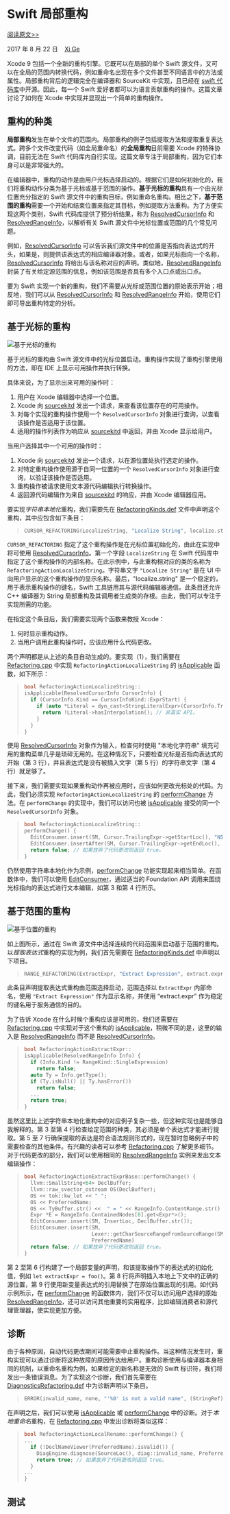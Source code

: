 # Swift 局部重构

[阅读原文>>](https://swift.org/blog/swift-local-refactoring/)

2017 年 8 月 22 日&nbsp;&nbsp;&nbsp;&nbsp;[Xi Ge](https://twitter.com/xge_apple/)

Xcode 9 包括一个全新的重构引擎。它既可以在局部的单个 Swift 源文件，又可以在全局的范围内转换代码，例如重命名出现在多个文件甚至不同语言中的方法或属性。局部重构背后的逻辑完全在编译器和 SourceKit 中实现，且已经在 [swift 代码库](https://github.com/apple/swift)中开源。因此，每一个 Swift 爱好者都可以为语言贡献重构的操作。这篇文章讨论了如何在 Xcode 中实现并显现出一个简单的重构操作。

## 重构的种类

**局部重构**发生在单个文件的范围内。局部重构的例子包括提取方法和提取重复表达式。跨多个文件改变代码（如全局重命名）的**全局重构**目前需要 Xcode 的特殊协调，目前无法在 Swift 代码库内自行实现。这篇文章专注于局部重构，因为它们本身可以是非常强大的。

在编辑器中，重构的动作是由用户光标选择启动的。根据它们是如何初始化的，我们将重构动作分类为基于光标或基于范围的操作。**基于光标的重构**具有一个由光标位置充分指定的 Swift 源文件中的重构目标，例如重命名重构。相比之下，**基于范围的重构**需要一个开始和结束位置来指定其目标，例如提取方法重构。为了方便实现这两个类别，Swift 代码库提供了预分析结果，称为 [ResolvedCursorInfo](https://github.com/apple/swift/blob/7f29b362d68eb990a592257850aabadb24de61df/include/swift/IDE/Utils.h#L158) 和 [ResolvedRangeInfo](https://github.com/apple/swift/blob/60a91bb7360dde5ce9531889e0ed10a2edbc961a/include/swift/IDE/Utils.h#L344)，以解析有关 Swift 源文件中光标位置或范围的几个常见问题。

例如，[ResolvedCursorInfo](https://github.com/apple/swift/blob/7f29b362d68eb990a592257850aabadb24de61df/include/swift/IDE/Utils.h#L158) 可以告诉我们源文件中的位置是否指向表达式的开头，如果是，则提供该表达式的相应编译器对象。或者，如果光标指向一个名称，[ResolvedCursorInfo](https://github.com/apple/swift/blob/7f29b362d68eb990a592257850aabadb24de61df/include/swift/IDE/Utils.h#L158) 将给出与该名称对应的声明。类似地，[ResolvedRangeInfo](https://github.com/apple/swift/blob/60a91bb7360dde5ce9531889e0ed10a2edbc961a/include/swift/IDE/Utils.h#L344) 封装了有关给定源范围的信息，例如该范围是否具有多个入口点或出口点。

要为 Swift 实现一个新的重构，我们不需要从光标或范围位置的原始表示开始；相反地，我们可以从 [ResolvedCursorInfo](https://github.com/apple/swift/blob/7f29b362d68eb990a592257850aabadb24de61df/include/swift/IDE/Utils.h#L158) 和 [ResolvedRangeInfo](https://github.com/apple/swift/blob/60a91bb7360dde5ce9531889e0ed10a2edbc961a/include/swift/IDE/Utils.h#L344) 开始，使用它们即可导出重构特定的分析。

## 基于光标的重构

![基于光标的重构](https://swift.org/assets/images/local-refactoring/Cursor.png)

基于光标的重构由 Swift 源文件中的光标位置启动。重构操作实现了重构引擎使用的方法，即在 IDE 上显示可用操作并执行转换。

具体来说，为了显示出来可用的操作时：

1. 用户在 Xcode 编辑器中选择一个位置。
2. Xcode 向 [sourcekitd](https://github.com/apple/swift/tree/master/tools/SourceKit) 发出一个请求，来查看该位置存在的可用操作。
3. 对每个实现的重构操作使用一个 `ResolvedCursorInfo` 对象进行查询，以查看该操作是否适用于该位置。
4. 适用的操作列表作为响应从 [sourcekitd](https://github.com/apple/swift/tree/master/tools/SourceKit) 中返回，并由 Xcode 显示给用户。

当用户选择其中一个可用的操作时：

1. Xcode 向 [sourcekitd](https://github.com/apple/swift/tree/master/tools/SourceKit) 发出一个请求，以在源位置处执行选定的操作。
2. 对特定重构操作使用源于自同一位置的一个 `ResolvedCursorInfo` 对象进行查询，以验证该操作是否适用。
3. 重构操作被请求使用文本源代码编辑执行转换操作。
4. 返回源代码编辑作为来自 [sourcekitd](https://github.com/apple/swift/tree/master/tools/SourceKit) 的响应，并由 Xcode 编辑器应用。

要实现*字符串本地化*重构，我们需要先在 [RefactoringKinds.def](https://github.com/apple/swift/blob/60a91bb7360dde5ce9531889e0ed10a2edbc961a/include/swift/IDE/RefactoringKinds.def) 文件中声明这个重构，其中应包含如下条目：

> ```c++
> CURSOR_REFACTORING(LocalizeString, "Localize String", localize.string)
> ```

`CURSOR_REFACTORING` 指定了这个重构操作是在光标位置初始化的，由此在实现中将可使用 [ResolvedCursorInfo](https://github.com/apple/swift/blob/7f29b362d68eb990a592257850aabadb24de61df/include/swift/IDE/Utils.h#L158)。第一个字段 `LocalizeString` 在 Swift 代码库中指定了这个重构操作的内部名称。在此示例中，与此重构相对应的类的名称为 `RefactoringActionLocalizeString`。字符串文字 `"Localize String"` 是在 UI 中向用户显示的这个重构操作的显示名称。最后，"localize.string" 是一个稳定的，用于表示重构操作的键名，Swift 工具链用其与源代码编辑器通信。此条目还允许 C++ 编译器为 String 局部重构及其调用者生成类的存根。由此，我们可以专注于实现所需的功能。

在指定这个条目后，我们需要实现两个函数来教授 Xcode：

1. 何时显示重构动作。
2. 当用户调用此重构操作时，应该应用什么代码更改。

两个声明都是从上述的条目自动生成的。要实现（1），我们需要在 [Refactoring.cpp](https://github.com/apple/swift/blob/60a91bb7360dde5ce9531889e0ed10a2edbc961a/lib/IDE/Refactoring.cpp) 中实现 `RefactoringActionLocalizeString` 的 [isApplicable](isApplicable) 函数，如下所示：

>```c++
> bool RefactoringActionLocalizeString::
> isApplicable(ResolvedCursorInfo CursorInfo) {
>   if (CursorInfo.Kind == CursorInfoKind::ExprStart) {
>     if (auto *Literal = dyn_cast<StringLiteralExpr>(CursorInfo.TrailingExpr) {
>       return !Literal->hasInterpolation(); // 非真实 API。
>     }
>   }
> }
>```

使用 [ResolvedCursorInfo](ResolvedCursorInfo) 对象作为输入，检查何时使用 "本地化字符串" 填充可用的重构菜单几乎是琐碎无用的。在这种情况下，只要检查光标是否指向表达式的开始（第 3 行），并且表达式是没有被插入文字（第 5 行）的字符串文字（第 4 行）就足够了。

接下来，我们需要实现如果重构动作再被应用时，应该如何更改光标处的代码。为此，我们必须实现 `RefactoringActionLocalizeString` 的 [performChange](https://github.com/apple/swift/blob/60a91bb7360dde5ce9531889e0ed10a2edbc961a/lib/IDE/Refactoring.cpp#L599) 方法。在 `performChange` 的实现中，我们可以访问也被 [isApplicable](isApplicable) 接受的同一个 `ResolvedCursorInfo` 对象。

>```c++
> bool RefactoringActionLocalizeString::
> performChange() {
>   EditConsumer.insert(SM, Cursor.TrailingExpr->getStartLoc(), "NSLocalizedString(");
>   EditConsumer.insertAfter(SM, Cursor.TrailingExpr->getEndLoc(), ", comment: \"\")");
>   return false; // 如果放弃了代码更改则返回 true。
> }
>```

仍然使用字符串本地化作为示例，[performChange](https://github.com/apple/swift/blob/60a91bb7360dde5ce9531889e0ed10a2edbc961a/lib/IDE/Refactoring.cpp#L599) 功能实现起来相当简单。在函数体中，我们可以使用 [EditConsumer](https://github.com/apple/swift/blob/60a91bb7360dde5ce9531889e0ed10a2edbc961a/include/swift/IDE/Utils.h#L506)，通过适当的 Foundation API 调用来围绕光标指向的表达式进行文本编辑，如第 3 和第 4 行所示。

## 基于范围的重构

![基于位置的重构](https://swift.org/assets/images/local-refactoring/Range.png)

如上图所示，通过在 Swift 源文件中选择连续的代码范围来启动基于范围的重构。以*提取表达式*重构的实现为例，我们首先需要在 [RefactoringKinds.def](https://github.com/apple/swift/blob/60a91bb7360dde5ce9531889e0ed10a2edbc961a/include/swift/IDE/RefactoringKinds.def) 中声明以下项目。

> ```c++
> RANGE_REFACTORING(ExtractExpr, "Extract Expression", extract.expr)
> ```

此条目声明提取表达式重构由范围选择启动，范围选择以 `ExtractExpr` 内部命名，使用 `"Extract Expression"` 作为显示名称，并使用 “extract.expr” 作为稳定的键名用于服务通信的目的。

为了告诉 Xcode 在什么时候个重构应该是可用的，我们还需要在 [Refactoring.cpp](https://github.com/apple/swift/blob/60a91bb7360dde5ce9531889e0ed10a2edbc961a/lib/IDE/Refactoring.cpp) 中实现对于这个重构的 [isApplicable](https://github.com/apple/swift/blob/60a91bb7360dde5ce9531889e0ed10a2edbc961a/lib/IDE/Refactoring.cpp#L646)，稍微不同的是，这里的输入是 [ResolvedRangeInfo](https://github.com/apple/swift/blob/60a91bb7360dde5ce9531889e0ed10a2edbc961a/include/swift/IDE/Utils.h#L344) 而不是 [ResolvedCursorInfo](https://github.com/apple/swift/blob/7f29b362d68eb990a592257850aabadb24de61df/include/swift/IDE/Utils.h#L158)。

>```c++
> bool RefactoringActionExtractExpr::
> isApplicable(ResolvedRangeInfo Info) {
>   if (Info.Kind != RangeKind::SingleExpression)
>     return false;
>   auto Ty = Info.getType();
>   if (Ty.isNull() || Ty.hasError())
>     return false;
>   ...
>   return true;
> }
>```

虽然这里比上述字符串本地化重构中的对应例子复杂一些，但这种实现也是能够自我解释的。第 3 至第 4 行检查给定范围的种类，其必须是单个表达式才能进行提取。第 5 至 7 行确保提取的表达是符合语法规则形式的，现在暂时忽略例子中的需要检查的其他条件。有兴趣的读者可以参考 [Refactoring.cpp](https://github.com/apple/swift/blob/60a91bb7360dde5ce9531889e0ed10a2edbc961a/lib/IDE/Refactoring.cpp) 了解更多细节。对于代码更改的部分，我们可以使用相同的 [ResolvedRangeInfo](https://github.com/apple/swift/blob/60a91bb7360dde5ce9531889e0ed10a2edbc961a/include/swift/IDE/Utils.h#L344) 实例来发出文本编辑操作：

>```c++
> bool RefactoringActionExtractExprBase::performChange() {
>   llvm::SmallString<64> DeclBuffer;
>   llvm::raw_svector_ostream OS(DeclBuffer);
>   OS << tok::kw_let << " ";
>   OS << PreferredName;
>   OS << TyBuffer.str() <<  " = " << RangeInfo.ContentRange.str() << "\n";
>   Expr *E = RangeInfo.ContainedNodes[0].get<Expr*>();
>   EditConsumer.insert(SM, InsertLoc, DeclBuffer.str());
>   EditConsumer.insert(SM,
>                       Lexer::getCharSourceRangeFromSourceRange(SM, E->getSourceRange()),
>                       PreferredName)
>   return false; // 如果放弃了代码更改则返回 true。
> }
>```

第 2 至第 6 行构建了一个局部变量的声明，和该提取操作下的表达式的初始化值，例如 `let extractExpr = foo()`。第 8 行将声明插入本地上下文中的正确的源位置，第 9 行使用新变量表达式的引用替换了在原始位置出现的引用。如代码示例所示，在 [performChange](https://github.com/apple/swift/blob/60a91bb7360dde5ce9531889e0ed10a2edbc961a/lib/IDE/Refactoring.cpp#L599) 的函数体内，我们不仅可以访问用户选择的原始 [ResolvedRangeInfo](https://github.com/apple/swift/blob/60a91bb7360dde5ce9531889e0ed10a2edbc961a/include/swift/IDE/Utils.h#L344)，还可以访问其他重要的实用程序，比如编辑消费者和源代理管理器，使实现更加方便。

## 诊断

由于各种原因，自动代码更改期间可能需要中止重构操作。当这种情况发生时，重构实现可以通过诊断将这种故障的原因传达给用户。重构诊断使用与编译器本身相同的机制，以重命名重构为例，如果给定的新名称是无效的 Swift 标识符，我们将发出一条错误消息。为了实现这个诊断，我们首先需要在 [DiagnosticsRefactoring.def](https://github.com/apple/swift/blob/60a91bb7360dde5ce9531889e0ed10a2edbc961a/include/swift/AST/DiagnosticsRefactoring.def) 中为诊断声明以下条目。

>```c++
> ERROR(invalid_name, none, "'%0' is not a valid name", (StringRef))
>```

在声明之后，我们可以使用 [isApplicable](https://github.com/apple/swift/blob/60a91bb7360dde5ce9531889e0ed10a2edbc961a/lib/IDE/Refactoring.cpp#L646) 或 [performChange](https://github.com/apple/swift/blob/60a91bb7360dde5ce9531889e0ed10a2edbc961a/lib/IDE/Refactoring.cpp#L599) 中的诊断。对于*本地重命名*重构，在 [Refactoring.cpp](https://github.com/apple/swift/blob/60a91bb7360dde5ce9531889e0ed10a2edbc961a/lib/IDE/Refactoring.cpp) 中发出诊断将类似这样：

>```c++
> bool RefactoringActionLocalRename::performChange() {
> ...
>   if (!DeclNameViewer(PreferredName).isValid()) {
>     DiagEngine.diagnose(SourceLoc(), diag::invalid_name, PreferredName);
>     return true; // 如果放弃了代码更改则返回 true。
>   }
> ...
> }
>```

## 测试
